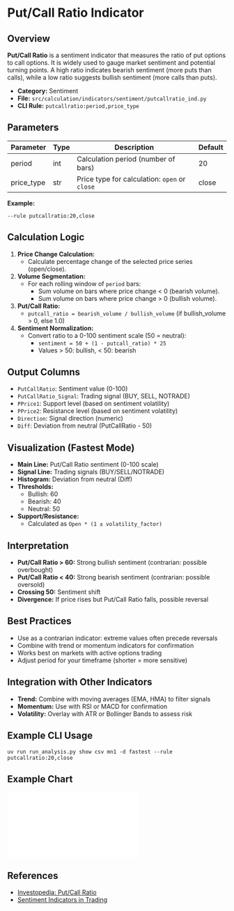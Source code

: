 # Put/Call Ratio Indicator

## Overview

**Put/Call Ratio** is a sentiment indicator that measures the ratio of put options to call options. It is widely used to gauge market sentiment and potential turning points. A high ratio indicates bearish sentiment (more puts than calls), while a low ratio suggests bullish sentiment (more calls than puts).

- **Category:** Sentiment
- **File:** `src/calculation/indicators/sentiment/putcallratio_ind.py`
- **CLI Rule:** `putcallratio:period,price_type`

## Parameters

| Parameter   | Type   | Description                                      | Default |
|-------------|--------|--------------------------------------------------|---------|
| period      | int    | Calculation period (number of bars)              | 20      |
| price_type  | str    | Price type for calculation: `open` or `close`    | close   |

**Example:**
```
--rule putcallratio:20,close
```

## Calculation Logic

1. **Price Change Calculation:**
   - Calculate percentage change of the selected price series (open/close).
2. **Volume Segmentation:**
   - For each rolling window of `period` bars:
     - Sum volume on bars where price change < 0 (bearish volume).
     - Sum volume on bars where price change > 0 (bullish volume).
3. **Put/Call Ratio:**
   - `putcall_ratio = bearish_volume / bullish_volume` (if bullish_volume > 0, else 1.0)
4. **Sentiment Normalization:**
   - Convert ratio to a 0-100 sentiment scale (50 = neutral):
     - `sentiment = 50 + (1 - putcall_ratio) * 25`
     - Values > 50: bullish, < 50: bearish

## Output Columns

- `PutCallRatio`: Sentiment value (0-100)
- `PutCallRatio_Signal`: Trading signal (BUY, SELL, NOTRADE)
- `PPrice1`: Support level (based on sentiment volatility)
- `PPrice2`: Resistance level (based on sentiment volatility)
- `Direction`: Signal direction (numeric)
- `Diff`: Deviation from neutral (PutCallRatio - 50)

## Visualization (Fastest Mode)

- **Main Line:** Put/Call Ratio sentiment (0-100 scale)
- **Signal Line:** Trading signals (BUY/SELL/NOTRADE)
- **Histogram:** Deviation from neutral (Diff)
- **Thresholds:**
  - Bullish: 60
  - Bearish: 40
  - Neutral: 50
- **Support/Resistance:**
  - Calculated as `Open * (1 ± volatility_factor)`

## Interpretation

- **Put/Call Ratio > 60:** Strong bullish sentiment (contrarian: possible overbought)
- **Put/Call Ratio < 40:** Strong bearish sentiment (contrarian: possible oversold)
- **Crossing 50:** Sentiment shift
- **Divergence:** If price rises but Put/Call Ratio falls, possible reversal

## Best Practices

- Use as a contrarian indicator: extreme values often precede reversals
- Combine with trend or momentum indicators for confirmation
- Works best on markets with active options trading
- Adjust period for your timeframe (shorter = more sensitive)

## Integration with Other Indicators

- **Trend:** Combine with moving averages (EMA, HMA) to filter signals
- **Momentum:** Use with RSI or MACD for confirmation
- **Volatility:** Overlay with ATR or Bollinger Bands to assess risk

## Example CLI Usage

```
uv run run_analysis.py show csv mn1 -d fastest --rule putcallratio:20,close
```

## Example Chart

![Put/Call Ratio Example Chart](../../../../results/plots/dual_chart_fastest.html)

## References
- [Investopedia: Put/Call Ratio](https://www.investopedia.com/terms/p/putcallratio.asp)
- [Sentiment Indicators in Trading](https://www.investopedia.com/articles/active-trading/061914/using-putcall-ratio-gauge-market-sentiment.asp) 